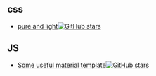 ## css
* [pure and light](https://github.com/yahoo/pure)[![GitHub stars](https://img.shields.io/github/stars/yahoo/pure.svg?style=social&label=Star&maxAge=2592000)](https://github.com/yahoo/pure)
## JS
* [Some useful material template](https://github.com/google/material-design-lite)[![GitHub stars](https://img.shields.io/github/stars/google/material-design-lite.svg?style=social&label=Star&maxAge=2592000)](https://github.com/google/material-design-lite)
